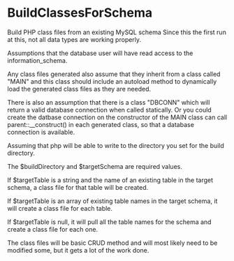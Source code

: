 # BuildClassesForSchema
Build PHP class files from an existing MySQL schema
Since this the first run at this, not all data types are working properly.

Assumptions that the database user will have read access to the information_schema.

Any class files generated also assume that they inherit from a class called "MAIN" and this class should include an autoload method to dynamically load the generated class files as they are needed. 

There is also an assumption that there is a class "DBCONN" which will return a valid database connection when called statically. Or you could create the datbase connection on the constructor of the MAIN class can call parent::__construct() in each generated class, so that a database connection is available. 

Assuming that php will be able to write to the directory you set for the build directory.

The $buildDirectory and $targetSchema are required values. 

If $targetTable is a string and the name of an existing table in the target schema, a class file for that table will be created.

If $targetTable is an array of existing table names in the target schema, it will create a class file for each table.

If $targetTable is null, it will pull all the table names for the schema and create a class file for each one.

The class files will be basic CRUD method and will most likely need to be modified some, but it gets a lot of the work done.
